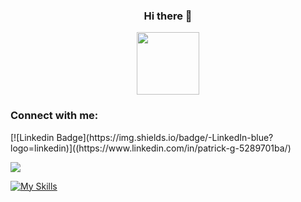<div align="center"><h3 margin-bottom="30px">Hi there 👋</h3></div>
<div id="header" align="center">
  <img src="https://media.giphy.com/media/3kPDmoWdBpQPNhCnUG/giphy.gif" width="100" />
</div>
<h3 align="left">Connect with me:</h3>
<p align="left">
  [![Linkedin Badge](https://img.shields.io/badge/-LinkedIn-blue?logo=linkedin)]((https://www.linkedin.com/in/patrick-g-5289701ba/)

</p>

<a href="www.linkedin.com/in/patrick-g-5289701ba"><img src="https://img.shields.io/badge/-LinkedIn-blue?logo=linkedin"/></a>

[![My Skills](https://skillicons.dev/icons?i=html,css,javascript,nodejs,typescript,reactjs&theme=light)](https://skillicons.dev)










<!--
**aynpat/aynpat** is a ✨ _special_ ✨ repository because its `README.md` (this file) appears on your GitHub profile.

Here are some ideas to get you started:

- 🔭 I’m currently working on ...
- 🌱 I’m currently learning ...
- 👯 I’m looking to collaborate on ...
- 🤔 I’m looking for help with ...
- 💬 Ask me about ...
- 📫 How to reach me: ...
- 😄 Pronouns: ...
- ⚡ Fun fact: ...
-->
